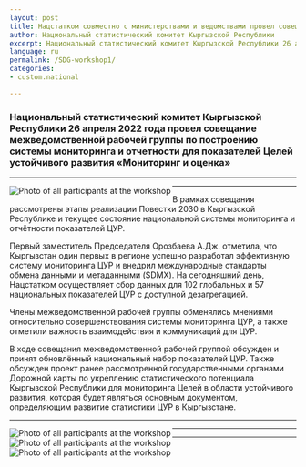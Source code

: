 ```yaml
---
layout: post
title: Нацстатком совместно с министерствами и ведомствами провел совещание межведомственной рабочей группы по построению системы мониторинга и отчетности для показателей Целей устойчивого развития «Мониторинг и оценка»
author: Национальный статистический комитет Кыргызской Республики
excerpt: Национальный статистический комитет Кыргызской Республики 26 апреля 2022 года провел совещание межведомственной рабочей группы по построению системы мониторинга и отчетности для показателей Целей устойчивого развития «Мониторинг и оценка»
language: ru
permalink: /SDG-workshop1/
categories: 
- custom.national

---
```


### Национальный статистический комитет Кыргызской Республики 26 апреля 2022 года провел совещание межведомственной рабочей группы по построению системы мониторинга и отчетности для показателей Целей устойчивого развития «Мониторинг и оценка»

***

<img src="{{ site.baseurl }}/news-images/SDG_Workshop2.jpg" alt="Photo of all participants at the workshop" align="left">

***

В рамках совещания рассмотрены этапы реализации Повестки 2030 в Кыргызской Республике и текущее состояние национальной системы мониторинга и отчётности показателей ЦУР.

Первый заместитель Председателя Орозбаева А.Дж. отметила, что Кыргызстан один первых в регионе успешно разработал эффективную систему мониторинга ЦУР и внедрил международные стандарты обмена данными и метаданными (SDMX). На сегодняшний день, Нацстатком осуществляет сбор данных для 102 глобальных и 57 национальных показателей ЦУР с доступной дезагрегацией.

Члены межведомственной рабочей группы обменялись мнениями относительно совершенствования системы мониторинга ЦУР, а также отметили важность взаимодействия и коммуникаций для ЦУР.

В ходе совещания межведомственной рабочей группой обсужден и принят обновлённый национальный набор показателей ЦУР. Также обсужден проект ранее рассмотренной государственными органами Дорожной карты по укреплению статистического потенциала Кыргызской Республики для мониторинга Целей в области устойчивого развития, которая будет являться основным документом, определяющим развитие статистики ЦУР в Кыргызстане.

***

<img src="{{ site.baseurl }}/news-images/SDG_Workshop3.jpg" alt="Photo of all participants at the workshop" align="left">

***

<img src="{{ site.baseurl }}/news-images/SDG_Workshop1.jpg" alt="Photo of all participants at the workshop" align="left">

***

<img src="{{ site.baseurl }}/news-images/SDG_Workshop4.jpg" alt="Photo of all participants at the workshop" align="left">


